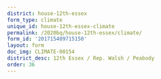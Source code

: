 ```yaml
---
district: house-12th-essex
form_type: climate
unique_id: house-12th-essex-climate
permalink: /2020bq/house-12th-essex/climate/
form_id: '201715409715150'
layout: form
doc_img: CLIMATE-00154
district_desc: 12th Essex / Rep. Walsh / Peabody
order: 36
---
```

